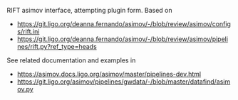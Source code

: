 
RIFT asimov interface, attempting plugin form.
Based on 
* https://git.ligo.org/deanna.fernando/asimov/-/blob/review/asimov/configs/rift.ini
* https://git.ligo.org/deanna.fernando/asimov/-/blob/review/asimov/pipelines/rift.py?ref_type=heads

See related documentation and examples in 
* https://asimov.docs.ligo.org/asimov/master/pipelines-dev.html
* https://git.ligo.org/asimov/pipelines/gwdata/-/blob/master/datafind/asimov.py
